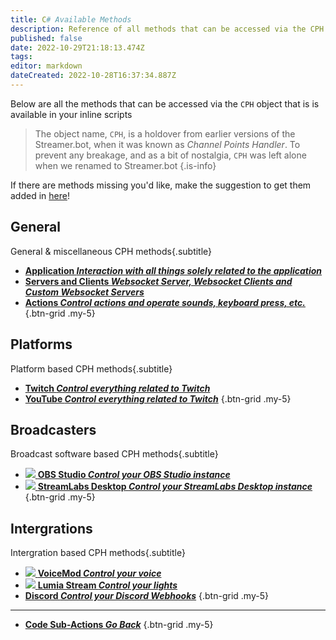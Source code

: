 ```yaml
---
title: C# Available Methods
description: Reference of all methods that can be accessed via the CPH object available in Streamer.bot
published: false
date: 2022-10-29T21:18:13.474Z
tags: 
editor: markdown
dateCreated: 2022-10-28T16:37:34.887Z
---
```


Below are all the methods that can be accessed via the `CPH` object that is is available in your inline scripts

> The object name, `CPH`, is a holdover from earlier versions of the Streamer.bot, when it was known as *Channel Points Handler*.
> To prevent any breakage, and as a bit of nostalgia, `CPH` was left alone when we renamed to Streamer.bot
{.is-info}

If there are methods missing you'd like, make the suggestion to get them added in [here](https://ideas.streamer.bot)!

## General
General & miscellaneous CPH methods{.subtitle}

* [<i class="mdi mdi-iframe primary--text"></i> **Application *Interaction with all things solely related to the application***](/Sub-Actions/Code/CSharp/Available-Methods/Application)
* [<i class="mdi mdi-server-network primary--text"></i> **Servers and Clients *Websocket Server, Websocket Clients and Custom Websocket Servers***](/Sub-Actions/Code/CSharp/Available-Methods/Servers-and-Clients)
* [<i class="mdi mdi-lightning-bolt primary--text"></i> **Actions *Control actions and operate sounds, keyboard press, etc.***](/Sub-Actions/Code/CSharp/Available-Methods/Actions)
{.btn-grid .my-5}

## Platforms
Platform based CPH methods{.subtitle}

* [<i class="mdi mdi-twitch text--twitch"></i> **Twitch *Control everything related to Twitch***](/Sub-Actions/Code/CSharp/Available-Methods/Twitch)
* [<i class="mdi mdi-youtube text--youtube"></i> **YouTube  *Control everything related to Twitch***](/Sub-Actions/Code/CSharp/Available-Methods/YouTube)
{.btn-grid .my-5}

## Broadcasters
Broadcast software based CPH methods{.subtitle}

* [<img src="https://streamer.bot/img/integrations/obs.svg"> **OBS Studio *Control your OBS Studio instance***](/Sub-Actions/Code/CSharp/Available-Methods/OBS)
* [<img src="https://streamer.bot/img/integrations/streamlabs.png"> **StreamLabs Desktop *Control your StreamLabs Desktop instance***](/Sub-Actions/Code/CSharp/Available-Methods/StreamLabs-Desktop)
{.btn-grid .my-5}

## Intergrations
Intergration based CPH methods{.subtitle}

* [<img src="https://streamer.bot/img/integrations/voicemod.png"> **VoiceMod *Control your voice***](/Sub-Actions/Code/CSharp/Available-Methods/VoiceMod)
* [<img src="https://streamer.bot/img/integrations/lumia.png"> **Lumia Stream *Control your lights***](/Sub-Actions/Code/CSharp/Available-Methods/Lumia-Stream)
* [<i class="mdi mdi-discord text--discord"></i> **Discord *Control your Discord Webhooks***](/Sub-Actions/Code/CSharp/Available-Methods/Discord)
{.btn-grid .my-5}

---

- [<i class="mdi mdi-chevron-left"></i> **Code Sub-Actions *Go Back***](/en/Sub-Actions/Code)
{.btn-grid .my-5}